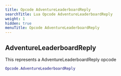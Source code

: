 ```yaml
---
title: Opcode AdventureLeaderboardReply
searchTitle: Lua Opcode AdventureLeaderboardReply
weight: 1
hidden: true
menuTitle: Opcode AdventureLeaderboardReply
---
```

## AdventureLeaderboardReply

This represents a AdventureLeaderboardReply opcode
```lua
Opcode.AdventureLeaderboardReply
```